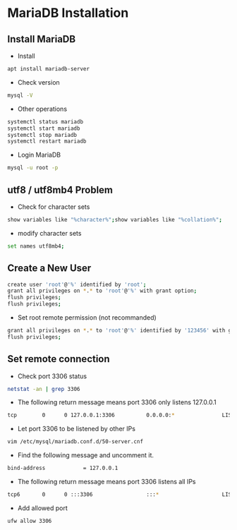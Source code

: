 # MariaDB Installation

## Install MariaDB
- Install
``` bash
apt install mariadb-server
```

- Check version
``` bash
mysql -V
```

- Other operations
``` bash
systemctl status mariadb
systemctl start mariadb
systemctl stop mariadb
systemctl restart mariadb
```

- Login MariaDB
``` bash
mysql -u root -p
```

## utf8 / utf8mb4 Problem
- Check for character sets
``` bash
show variables like "%character%";show variables like "%collation%";
```

- modify character sets
``` bash
set names utf8mb4;
```

## Create a New User
``` bash
create user 'root'@'%' identified by 'root';
grant all privileges on *.* to 'root'@'%' with grant option;
flush privileges;
flush privileges;
```

- Set root remote permission (not recommanded)
``` bash
grant all privileges on *.* to 'root'@'%' identified by '123456' with grant option;
flush privileges;
```

## Set remote connection
- Check port 3306 status
``` bash
netstat -an | grep 3306
```

- The following return message means port 3306 only listens 127.0.0.1
``` bash
tcp        0      0 127.0.0.1:3306          0.0.0.0:*               LISTEN
```

- Let port 3306 to be listened by other IPs
``` bash
vim /etc/mysql/mariadb.conf.d/50-server.cnf
```

- Find the following message and uncomment it.
``` bash
bind-address            = 127.0.0.1
```

- The following return message means port 3306 listens all IPs
``` bash
tcp6       0      0 :::3306                 :::*                    LISTEN
```

- Add allowed port
``` bash
ufw allow 3306
```



